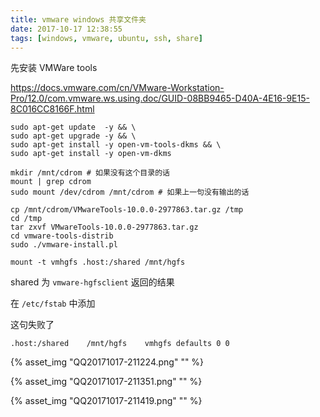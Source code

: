 ```yaml
---
title: vmware windows 共享文件夹
date: 2017-10-17 12:38:55
tags: [windows, vmware, ubuntu, ssh, share]
---
```


先安装 VMWare tools

<https://docs.vmware.com/cn/VMware-Workstation-Pro/12.0/com.vmware.ws.using.doc/GUID-08BB9465-D40A-4E16-9E15-8C016CC8166F.html>

```
sudo apt-get update  -y && \
sudo apt-get upgrade -y && \
sudo apt-get install -y open-vm-tools-dkms && \
sudo apt-get install -y open-vm-dkms

mkdir /mnt/cdrom # 如果没有这个目录的话
mount | grep cdrom
sudo mount /dev/cdrom /mnt/cdrom # 如果上一句没有输出的话

cp /mnt/cdrom/VMwareTools-10.0.0-2977863.tar.gz /tmp
cd /tmp
tar zxvf VMwareTools-10.0.0-2977863.tar.gz
cd vmware-tools-distrib
sudo ./vmware-install.pl
```

<!--more-->

`mount -t vmhgfs .host:/shared /mnt/hgfs`

shared 为 `vmware-hgfsclient` 返回的结果

在 `/etc/fstab` 中添加

这句失败了

`.host:/shared    /mnt/hgfs    vmhgfs defaults 0 0`

{% asset_img "QQ20171017-211224.png" "" %}

{% asset_img "QQ20171017-211351.png" "" %}

{% asset_img "QQ20171017-211419.png" "" %}
